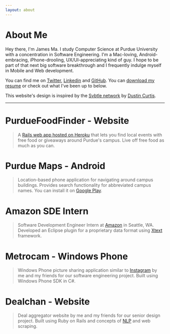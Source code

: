```yaml
---
layout: about
---
```


About Me
========

Hey there, I'm James Ma. I study Computer Science at Purdue University with a concentration in Software Engineering. I'm a Mac-loving, Android-embracing, iPhone-drooling, UX/UI-appreciating kind of guy. I hope to be part of that next big software breakthrough and I frequently indulge myself in Mobile and Web development.

You can find me on [Twitter][], [Linkedin][] and [GitHub][]. You can [download my resume][] or check out what I've been up to below.

This website's design is inspired by the [Svbtle network](http://svbtle.com/) by [Dustin Curtis](http://dcurt.is/).

---

PurdueFoodFinder - Website
==========================
> A [Rails web app hosted on Heroku][] that lets you find local events with free food or giveaways around Purdue's campus. Live off free food as much as you can.

Purdue Maps - Android
=====================
> Location-based phone application for navigating around campus buildings. Provides search functionality for abbreviated campus names. You can install it on [Google Play][].

Amazon SDE Intern
=================
> Software Development Engineer Intern at [Amazon][] in Seattle, WA. Developed an Eclipse plugin for a proprietary data format using [Xtext][] framework.

Metrocam - Windows Phone
========================
> Windows Phone picture sharing application similar to [Instagram][] by me and my friends for our software engineering project. Built using Windows Phone SDK in C#.

Dealchan - Website
==================
> Deal aggregator website by me and my friends for our senior design project. Built using Ruby on Rails and concepts of [NLP][] and web scraping.



[Twitter]:          http://twitter.com/jamesmajunyan "Follow"
[Linkedin]:         http://www.linkedin.com/in/junyanma "Connect"
[GitHub]:           http://github.com/jamesma "Collaborate"
[Instagram]:        http://instagr.am/ "Instagram"
[Google Play]:      http://play.google.com/store/apps/details?id=com.jamesma.purdue.maps "Google Play"
[Amazon]:           http://amazon.com/ "Amazon"
[Xtext]:            http://www.eclipse.org/Xtext/ "Xtext"
[NLP]:              http://en.wikipedia.org/wiki/Natural_language_processing "Natural Language Processing"

[Svbtle network]:   http://svbtle.com/ "Svbtle network"
[Dustin Curtis]:    http://dcurt.is/ "Dustin Curtis"

[download my resume]:	http://jamesma.info/resume/jamesma_resume.pdf "Resume"

[Rails web app hosted on Heroku]: http://purduefoodfinder.herokuapp.com/ "PurdueFoodFinder"